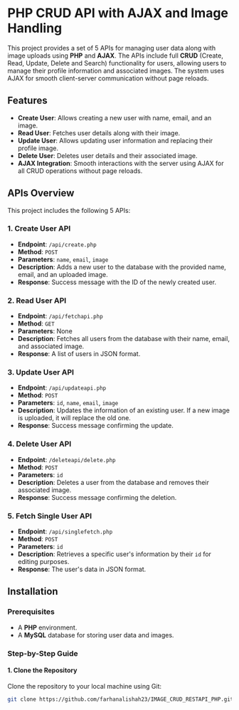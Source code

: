 # PHP CRUD API with AJAX and Image Handling

This project provides a set of 5 APIs for managing user data along with image uploads using **PHP** and **AJAX**. The APIs include full **CRUD** (Create, Read, Update, Delete and Search) functionality for users, allowing users to manage their profile information and associated images. The system uses AJAX for smooth client-server communication without page reloads.

## Features

- **Create User**: Allows creating a new user with name, email, and an image.
- **Read User**: Fetches user details along with their image.
- **Update User**: Allows updating user information and replacing their profile image.
- **Delete User**: Deletes user details and their associated image.
- **AJAX Integration**: Smooth interactions with the server using AJAX for all CRUD operations without page reloads.

## APIs Overview

This project includes the following 5 APIs:

### 1. **Create User API**
   - **Endpoint**: `/api/create.php`
   - **Method**: `POST`
   - **Parameters**: `name`, `email`, `image`
   - **Description**: Adds a new user to the database with the provided name, email, and an uploaded image.
   - **Response**: Success message with the ID of the newly created user.

### 2. **Read User API**
   - **Endpoint**: `/api/fetchapi.php`
   - **Method**: `GET`
   - **Parameters**: None
   - **Description**: Fetches all users from the database with their name, email, and associated image.
   - **Response**: A list of users in JSON format.

### 3. **Update User API**
   - **Endpoint**: `/api/updateapi.php`
   - **Method**: `POST`
   - **Parameters**: `id`, `name`, `email`, `image`
   - **Description**: Updates the information of an existing user. If a new image is uploaded, it will replace the old one.
   - **Response**: Success message confirming the update.

### 4. **Delete User API**
   - **Endpoint**: `/deleteapi/delete.php`
   - **Method**: `POST`
   - **Parameters**: `id`
   - **Description**: Deletes a user from the database and removes their associated image.
   - **Response**: Success message confirming the deletion.

### 5. **Fetch Single User API**
   - **Endpoint**: `/api/singlefetch.php`
   - **Method**: `POST`
   - **Parameters**: `id`
   - **Description**: Retrieves a specific user's information by their `id` for editing purposes.
   - **Response**: The user's data in JSON format.

## Installation

### Prerequisites

- A **PHP** environment.
- A **MySQL** database for storing user data and images.
  
### Step-by-Step Guide

#### 1. Clone the Repository

Clone the repository to your local machine using Git:

```bash
git clone https://github.com/farhanalishah23/IMAGE_CRUD_RESTAPI_PHP.git




